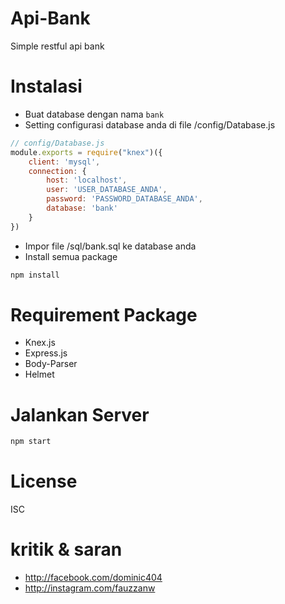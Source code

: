 # Api-Bank
Simple restful api bank
# Instalasi
- Buat database dengan nama `bank`
- Setting configurasi database anda di file /config/Database.js
```js
// config/Database.js
module.exports = require("knex")({
	client: 'mysql',
	connection: {
		host: 'localhost',
		user: 'USER_DATABASE_ANDA',
		password: 'PASSWORD_DATABASE_ANDA',
		database: 'bank'
	}
})
```
- Impor file /sql/bank.sql ke database anda
- Install semua package
```sh
npm install
```
# Requirement Package
- Knex.js
- Express.js
- Body-Parser
- Helmet
# Jalankan Server
```sh
npm start
```
# License
ISC

# kritik & saran
- http://facebook.com/dominic404
- http://instagram.com/fauzzanw